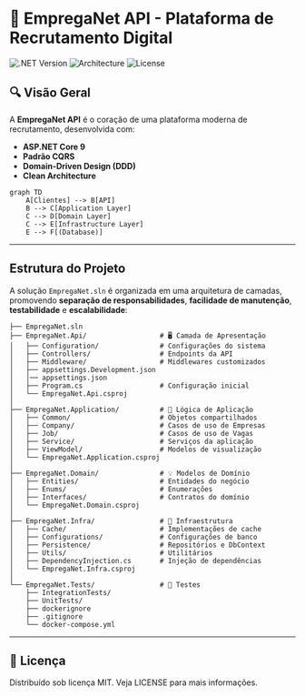 # 🚀 EmpregaNet API - Plataforma de Recrutamento Digital

![.NET Version](https://img.shields.io/badge/.NET-9.0-blue)
![Architecture](https://img.shields.io/badge/Architecture-Clean%20Architecture-green)
![License](https://img.shields.io/badge/License-MIT-orange)

## 🔍 Visão Geral

A **EmpregaNet API** é o coração de uma plataforma moderna de recrutamento, desenvolvida com:

- **ASP.NET Core 9**
- **Padrão CQRS**
- **Domain-Driven Design (DDD)**
- **Clean Architecture**

```mermaid
graph TD
    A[Clientes] --> B[API]
    B --> C[Application Layer]
    C --> D[Domain Layer]
    C --> E[Infrastructure Layer]
    E --> F[(Database)]
```
--- 

## Estrutura do Projeto

A solução `EmpregaNet.sln` é organizada em uma arquitetura de camadas, promovendo **separação de responsabilidades**, **facilidade de manutenção**, **testabilidade** e **escalabilidade**:

```
├── EmpregaNet.sln
├── EmpregaNet.Api/                  # 🖥️ Camada de Apresentação
│   ├── Configuration/               # Configurações do sistema
│   ├── Controllers/                 # Endpoints da API
│   ├── Middleware/                  # Middlewares customizados
│   ├── appsettings.Development.json
│   │── appsettings.json  
│   ├── Program.cs                   # Configuração inicial
│   └── EmpregaNet.Api.csproj
│
├── EmpregaNet.Application/          # 🧠 Lógica de Aplicação
│   ├── Common/                      # Objetos compartilhados
│   ├── Company/                     # Casos de uso de Empresas
│   ├── Job/                         # Casos de uso de Vagas
│   ├── Service/                     # Serviços da aplicação
│   ├── ViewModel/                   # Modelos de visualização
│   └── EmpregaNet.Application.csproj
│
├── EmpregaNet.Domain/               # 💡 Modelos de Domínio
│   ├── Entities/                    # Entidades do negócio
│   ├── Enums/                       # Enumerações
│   ├── Interfaces/                  # Contratos do domínio
│   └── EmpregaNet.Domain.csproj
│
├── EmpregaNet.Infra/                # 🔌 Infraestrutura
│   ├── Cache/                       # Implementações de cache
│   ├── Configurations/              # Configurações de banco
│   ├── Persistence/                 # Repositórios e DbContext
│   ├── Utils/                       # Utilitários
│   ├── DependencyInjection.cs       # Injeção de dependências
│   └── EmpregaNet.Infra.csproj
│
└── EmpregaNet.Tests/                # 🧪 Testes
    ├── IntegrationTests/
    ├── UnitTests/
    ├── dockerignore
    ├── .gitignore
    └── docker-compose.yml
```
---

## 📜 Licença
Distribuído sob licença MIT. Veja LICENSE para mais informações.